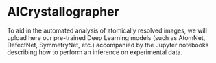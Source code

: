 # AICrystallographer
To aid in the automated analysis of atomically resolved images, we will upload here our pre-trained Deep Learning models (such as AtomNet, DefectNet, SymmetryNet, etc.) accompanied by the Jupyter notebooks describing how to perform an inference on experimental data.
